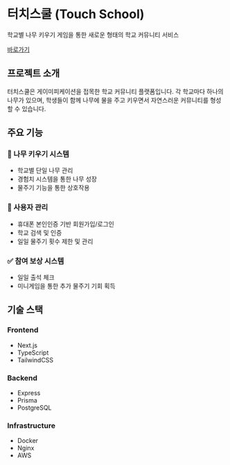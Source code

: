 # 터치스쿨 (Touch School)

학교별 나무 키우기 게임을 통한 새로운 형태의 학교 커뮤니티 서비스

[바로가기](https://touch-school.site)

## 프로젝트 소개

터치스쿨은 게이미피케이션을 접목한 학교 커뮤니티 플랫폼입니다. 각 학교마다 하나의 나무가 있으며, 학생들이 함께 나무에 물을 주고 키우면서 자연스러운 커뮤니티를 형성할 수 있습니다.

## 주요 기능

### 🌱 나무 키우기 시스템

- 학교별 단일 나무 관리
- 경험치 시스템을 통한 나무 성장
- 물주기 기능을 통한 상호작용

### 👤 사용자 관리

- 휴대폰 본인인증 기반 회원가입/로그인
- 학교 검색 및 인증
- 일일 물주기 횟수 제한 및 관리

### ✅ 참여 보상 시스템

- 일일 출석 체크
- 미니게임을 통한 추가 물주기 기회 획득

## 기술 스택

### Frontend

- Next.js
- TypeScript
- TailwindCSS

### Backend

- Express
- Prisma
- PostgreSQL

### Infrastructure

- Docker
- Nginx
- AWS
